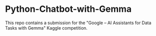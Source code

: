 # Python-Chatbot-with-Gemma
This repo contains a submission for the "Google – AI Assistants for Data Tasks with Gemma" Kaggle competition. 
